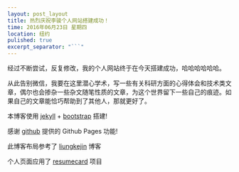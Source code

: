 ```yaml
---
layout: post_layout
title: 热烈庆祝李骏个人网站搭建成功！
time: 2016年06月23日 星期四
location: 纽约
pulished: true
excerpt_separator: "```"
---
```

经过不断尝试，反复修改，我的个人网站终于在今天搭建成功，哈哈哈哈哈哈。

从此告别微信，我要在这里潜心学术，写一些有关科研方面的心得体会和技术类文章，偶尔也会掺杂一些杂文随笔性质的文章，为这个世界留下一些自己的痕迹。如果自己的文章能恰巧帮助到了其他人，那就更好了。

本博客使用 [jekyll](http://jekyll.bootcss.com/) + [bootstrap](http://v3.bootcss.com) 搭建!

感谢 [github](https://github.com) 提供的 Github Pages 功能!

此博客布局参考了 [liungkejin](http://github.com/liungkejin) 博客

个人页面应用了 [resumecard](http://ddbullfrog.github.io/resumecard/) 项目

